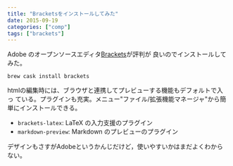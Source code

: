 ```yaml
---
title: "Bracketsをインストールしてみた"
date: 2015-09-19
categories: ["comp"]
tags: ["brackets"]
---
```


Adobe のオープンソースエディタ[Brackets](http://brackets.io/)が評判が
良いのでインストールしてみた。
<!--more-->

```
brew cask install brackets
```

htmlの編集時には、ブラウザと連携してプレビューする機能もデフォルトで入っ
ている。プラグインも充実。メニュー"ファイル/拡張機能マネージャ"から簡単にインストールできる。

- `brackets-latex`: LaTeX の入力支援のプラグイン
- `markdown-preview`: Markdown のプレビューのプラグイン

デザインもさすがAdobeというかんじだけど，使いやすいかはまだよくわからない。
